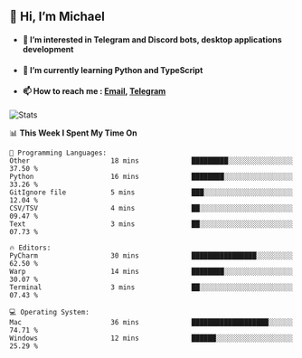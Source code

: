 ## 👋 Hi, I’m Michael
- #### 👀 I’m interested in Telegram and Discord bots, desktop applications development
- #### 🌱 I’m currently learning Python and TypeScript
- #### 📫 How to reach me : [Email](mailto:misha@kurapov.ru), [Telegram](https://t.me/mkurapov)

![Stats](https://github-readme-stats.vercel.app/api?username=krpff&show_icons=true&theme=github_dark&hide_border=true&hide=issues&count_private=true&layout=compact)


<!--START_SECTION:waka-->
📊 **This Week I Spent My Time On** 

```text
💬 Programming Languages: 
Other                    18 mins             █████████░░░░░░░░░░░░░░░░   37.50 % 
Python                   16 mins             ████████░░░░░░░░░░░░░░░░░   33.26 % 
GitIgnore file           5 mins              ███░░░░░░░░░░░░░░░░░░░░░░   12.04 % 
CSV/TSV                  4 mins              ██░░░░░░░░░░░░░░░░░░░░░░░   09.47 % 
Text                     3 mins              ██░░░░░░░░░░░░░░░░░░░░░░░   07.73 % 

🔥 Editors: 
PyCharm                  30 mins             ████████████████░░░░░░░░░   62.50 % 
Warp                     14 mins             ████████░░░░░░░░░░░░░░░░░   30.07 % 
Terminal                 3 mins              ██░░░░░░░░░░░░░░░░░░░░░░░   07.43 % 

💻 Operating System: 
Mac                      36 mins             ███████████████████░░░░░░   74.71 % 
Windows                  12 mins             ██████░░░░░░░░░░░░░░░░░░░   25.29 % 
```


<!--END_SECTION:waka-->
